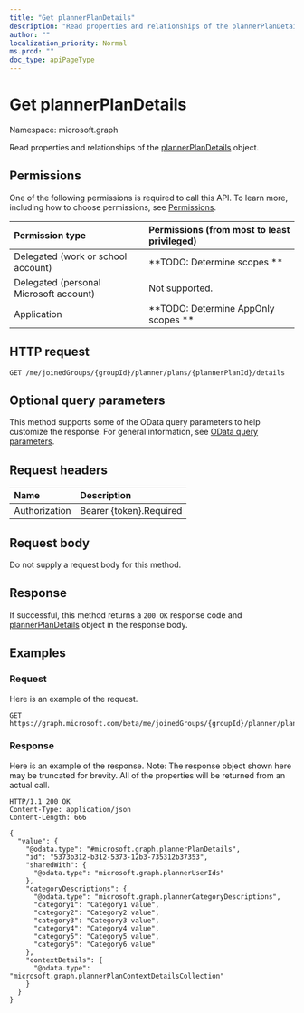 ```yaml
---
title: "Get plannerPlanDetails"
description: "Read properties and relationships of the plannerPlanDetails object."
author: ""
localization_priority: Normal
ms.prod: ""
doc_type: apiPageType
---
```


# Get plannerPlanDetails

Namespace: microsoft.graph

Read properties and relationships of the [plannerPlanDetails](../resources/plannerplandetails.md) object.

## Permissions
One of the following permissions is required to call this API. To learn more, including how to choose permissions, see [Permissions](/concepts/permissions-reference.md).

|Permission type|Permissions (from most to least privileged)|
|:---|:---|
|Delegated (work or school account)|**TODO: Determine scopes **|
|Delegated (personal Microsoft account)|Not supported.|
|Application|**TODO: Determine AppOnly scopes **|

## HTTP request
<!-- {
  "blockType": "ignored"
}
-->
``` http
GET /me/joinedGroups/{groupId}/planner/plans/{plannerPlanId}/details
```

## Optional query parameters
This method supports some of the OData query parameters to help customize the response. For general information, see [OData query parameters](/graph/query-parameters).

## Request headers
|Name|Description|
|:---|:---|
|Authorization|Bearer {token}.Required|

## Request body
Do not supply a request body for this method.

## Response
If successful, this method returns a `200 OK` response code and [plannerPlanDetails](../resources/plannerplandetails.md) object in the response body.

## Examples

### Request
Here is an example of the request.
<!-- {
  "blockType": "request",
  "name": "get_plannerplandetails"
}
-->
``` http
GET https://graph.microsoft.com/beta/me/joinedGroups/{groupId}/planner/plans/{plannerPlanId}/details
```

### Response
Here is an example of the response. Note: The response object shown here may be truncated for brevity. All of the properties will be returned from an actual call.
<!-- {
  "blockType": "response",
  "truncated": true,
  "@odata.type": "microsoft.graph.plannerPlanDetails"
}
-->
``` http
HTTP/1.1 200 OK
Content-Type: application/json
Content-Length: 666

{
  "value": {
    "@odata.type": "#microsoft.graph.plannerPlanDetails",
    "id": "5373b312-b312-5373-12b3-735312b37353",
    "sharedWith": {
      "@odata.type": "microsoft.graph.plannerUserIds"
    },
    "categoryDescriptions": {
      "@odata.type": "microsoft.graph.plannerCategoryDescriptions",
      "category1": "Category1 value",
      "category2": "Category2 value",
      "category3": "Category3 value",
      "category4": "Category4 value",
      "category5": "Category5 value",
      "category6": "Category6 value"
    },
    "contextDetails": {
      "@odata.type": "microsoft.graph.plannerPlanContextDetailsCollection"
    }
  }
}
```

